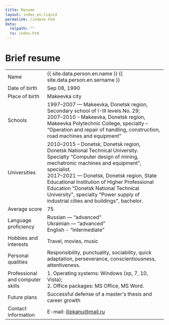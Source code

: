 ```yaml
---
title: Resume
layout: index_en.liquid
permalink: /indexe.htm
data:
  relpath: ""
  ru: index.htm
---
```

# Brief resume

<table id="resume">
<tr>
  <td>Name</td>
  <td>{{ site.data.person.en.name }} {{ site.data.person.en.sername }}</td>
</tr>
<tr>
  <td>Date of birth</td>
  <td>Sep 08, 1990</td>
</tr>
<tr>
  <td>Place of birth</td>
  <td>Makeevka city</td>
</tr>
<tr>
<td>Schools</td>
  <td>1997–2007 — Makeevka, Donetsk region, Secondary school of I-III levels No. 29;<br>
  2007–2010 – Makeevka, Donetsk region, Makeevka Polytechnic College, specialty – <q>Operation and repair of handling, construction, road machines and equipment</q>
  </td>
</tr>
<tr>
  <td>Universities</td>
  <td>2010–2015 – Donetsk, Donetsk region,
  Donetsk National Technical University. Specialty <q>Computer design of mining, mechatronic machines and equipment</q>, specialist.<br>
  2017–2021 — Donetsk, Donetsk region, State Educational Institution of Higher Professional Education "Donetsk National Technical University", specialty "Power supply of industrial cities and buildings", bachelor.</td>
</tr>
<tr>
  <td>Average score</td>
  <td>75</td>
</tr>
<tr>
<td>Language proficiency</td>
  <td>Russian — <q>advanced</q><br>
  Ukrainian — <q>advanced</q><br>
  English - <q>intermediate</q>
</td>
</tr>
<tr>
  <td>Hobbies and interests</td>
  <td>Travel, movies, music</td>
</tr>
<tr>
  <td>Personal qualities</td>
  <td>Responsibility, punctuality, sociability, quick adaptation, perseverance, conscientiousness, attentiveness.</td>
</tr>
<tr>
  <td>Professional and computer skills</td>
  <td>1. Operating systems: Windows (xp, 7, 10, Vista);<br>
  2. Office packages: MS Office, MS Word.</td>
</tr>
<tr>
  <td>Future plans</td>
  <td>Successful defense of a master's thesis and career growth</td>
</tr>
<tr>
  <td>Contact information</td>
  <td>E-mail: <a href="mailto:ilipkanu@mail.ru">ilipkanu@mail.ru</a></td>
</tr>
</table>
